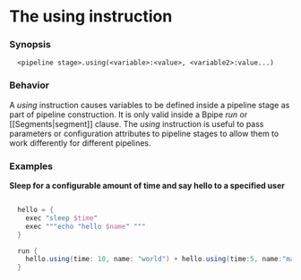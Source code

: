 # The using instruction

### Synopsis

    
    
      <pipeline stage>.using(<variable>:<value>, <variable2>:value...)
    
  

### Behavior

A *using* instruction causes variables to be defined inside a pipeline stage as part of pipeline construction.  It is only valid inside a Bpipe *run* or [[Segments|segment]] clause.  The *using* instruction is useful to pass parameters or configuration attributes to pipeline stages to allow them to work differently for different pipelines.

### Examples

**Sleep for a configurable amount of time and say hello to a specified user**
```groovy 

  hello = {
    exec "sleep $time"
    exec """echo "hello $name" """
  }

  run {
    hello.using(time: 10, name: "world") + hello.using(time:5, name:"mars")
  }
```
